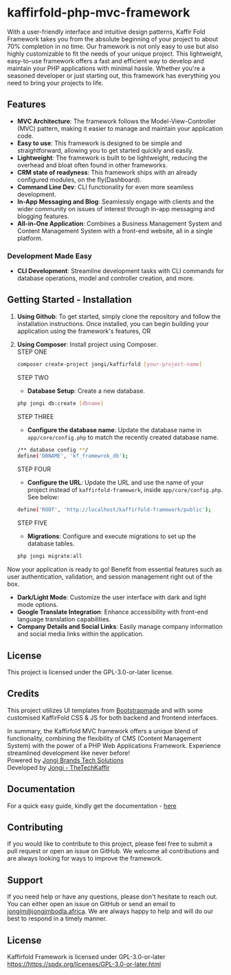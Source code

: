 # kaffirfold-php-mvc-framework
With a user-friendly interface and intuitive design patterns, Kaffir Fold Framework takes you from the absolute beginning of your project to about 70% completion in no time. Our framework is not only easy to use but also highly customizable to fit the needs of your unique project.
This lightweight, easy-to-use framework offers a fast and efficient way to develop and maintain your PHP applications with minimal hassle. Whether you're a seasoned developer or just starting out, this framework has everything you need to bring your projects to life.

## Features
- **MVC Architecture**: The framework follows the Model-View-Controller (MVC) pattern, making it easier to manage and maintain your application code.
- **Easy to use**: This framework is designed to be simple and straightforward, allowing you to get started quickly and easily.
- **Lightweight**: The framework is built to be lightweight, reducing the overhead and bloat often found in other frameworks.
- **CRM state of readyness**: This framework ships with an already configured modules, on the fly(Dashboard).
- **Command Line Dev**: CLI functionality for even more seamless development.
- **In-App Messaging and Blog**: Seamlessly engage with clients and the wider community on issues of interest through in-app messaging and blogging features.
- **All-in-One Application**: Combines a Business Management System and Content Management System with a front-end website, all in a single platform.

### Development Made Easy

- **CLI Development**: Streamline development tasks with CLI commands for database operations, model and controller creation, and more.

## Getting Started - Installation

1. **Using Github**: To get started, simply clone the repository and follow the installation instructions. Once installed, you can begin building your application using the framework's features, OR

2. **Using Composer**: Install project using Composer. <br>
   STEP ONE
    ```bash
    composer create-project jongi/kaffirfold [your-project-name]
    ```
   STEP TWO
   - **Database Setup**: Create a new database.
    ```bash
    php jongi db:create [dbname]
    ```
    STEP THREE
    - **Configure the database name**: Update the database name in `app/core/config.php` to match the recently created database name.
    ```bash
    /** database config **/
	define('DBNAME', 'kf_framewrok_db');
    ```
    STEP FOUR
   - **Configure the URL**: Update the URL and use the name of your project instead of `kaffirfold-framework`, inside `app/core/config.php`. See below: 
    ```bash
    define('ROOT', 'http://localhost/kaffirfold-framework/public');
    ```
    STEP FIVE
   - **Migrations**: Configure and execute migrations to set up the database tables.
    ```bash
    php jongi migrate:all
    ```

Now your application is ready to go! Benefit from essential features such as user authentication, validation, and session management right out of the box.

- **Dark/Light Mode**: Customize the user interface with dark and light mode options.
- **Google Translate Integration**: Enhance accessibility with front-end language translation capabilities.
- **Company Details and Social Links**: Easily manage company information and social media links within the application.

## License

This project is licensed under the GPL-3.0-or-later license.

## Credits

This project utilizes UI templates from [Bootstrapmade](https://bootstrapmade.com/) and with some customised KaffirFold CSS & JS for both backend and frontend interfaces.

In summary, the  Kaffirfold MVC framework offers a unique blend of functionality, combining the flexibility of CMS (Content Management System) with the power of a PHP Web Applications Framework. Experience streamlined development like never before! <br>
Powered by [Jongi Brands Tech Solutions](https://techsolutions.jongibrandz.co.za) <br>
Developed by [Jongi - TheTechKaffir](https://jongimbodla.africa)

## Documentation ##
For a quick easy guide, kindly get the documentation - [here](https://kaffirfold.jongibrandz.co.za/home/documentation)
## Contributing ##
If you would like to contribute to this project, please feel free to submit a pull request or open an issue on GitHub. We welcome all contributions and are always looking for ways to improve the framework.

## Support ##
If you need help or have any questions, please don't hesitate to reach out. You can either open an issue on GitHub or send an email to jongim@jongimbodla.africa. We are always happy to help and will do our best to respond in a timely manner.

## License ##
Kaffirfold Framework is licensed under GPL-3.0-or-later [https://](https://spdx.org/licenses/GPL-3.0-or-later.html)https://spdx.org/licenses/GPL-3.0-or-later.html
